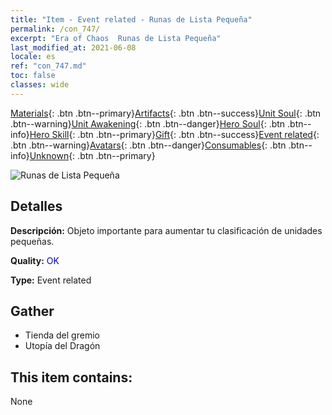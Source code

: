 ```yaml
---
title: "Item - Event related - Runas de Lista Pequeña"
permalink: /con_747/
excerpt: "Era of Chaos  Runas de Lista Pequeña"
last_modified_at: 2021-06-08
locale: es
ref: "con_747.md"
toc: false
classes: wide
---
```

 [Materials](/ItemsES/){: .btn .btn--primary}[Artifacts](/ItemsES/Artifacts/){: .btn .btn--success}[Unit Soul](/ItemsES/UnitSoul/){: .btn .btn--warning}[Unit Awakening](/ItemsES/UnitAwakening/){: .btn .btn--danger}[Hero Soul](/ItemsES/HeroSoul/){: .btn .btn--info}[Hero Skill](/ItemsES/HeroSkill/){: .btn .btn--primary}[Gift](/ItemsES/Gift/){: .btn .btn--success}[Event related](/ItemsES/Events/){: .btn .btn--warning}[Avatars](/ItemsES/Avatars/){: .btn .btn--danger}[Consumables](/ItemsES/Consumables/){: .btn .btn--info}[Unknown](/ItemsES/Unknown/){: .btn .btn--primary}

 ![Runas de Lista Pequeña](/images/t/i_tool_tujian6.png)

## Detalles
 **Descripción:** Objeto importante para aumentar tu clasificación de unidades pequeñas.

 **Quality:** <span style="color: #0000CD">OK</span>

 **Type:** Event related

## Gather

*    Tienda del gremio 
*    Utopía del Dragón 

## This item contains:

  None

